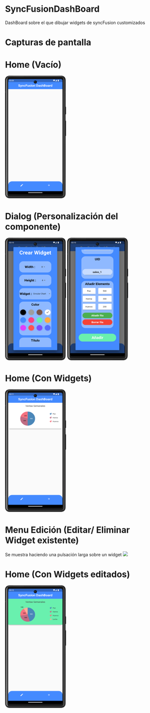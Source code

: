 # SyncFusionDashBoard
DashBoard sobre el que dibujar widgets de syncFusion customizados

# Capturas de pantalla

# Home (Vacío)
<img src="screens/screen_home.png" width="200" height="400">

# Dialog (Personalización del componente)
<img src="screens/screen_dialog.png" width="200" height="400">
<img src="screens/screen_dialog_2.png" width="200" height="400">

# Home (Con Widgets)
<img src="screens/screen_home_widgets.png" width="200" height="400">

# Menu Edición (Editar/ Eliminar Widget existente)
Se muestra haciendo una pulsación larga sobre un widget
<img src="screens/edit_menu.png">

# Home (Con Widgets editados)
<img src="screens/screen_home_widgets_edited.png" width="200" height="400">